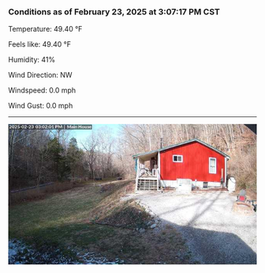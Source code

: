 ### Conditions as of February 23, 2025 at 3:07:17 PM CST 

Temperature: 49.40 &deg;F

Feels like: 49.40 &deg;F

Humidity: 41%

Wind Direction: NW

Windspeed: 0.0 mph

Wind Gust: 0.0 mph

---

<img src="./images/latest.jpeg"/>

